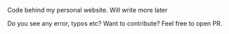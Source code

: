 Code behind my personal website. Will write more later

Do you see any error, typos etc? Want to contribute? Feel free to open PR.

